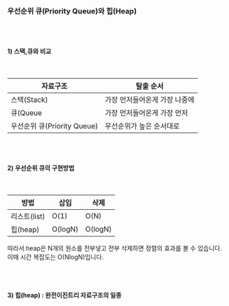 ### 우선순위 큐(Priority Queue)와 힙(Heap)

</br>
</br>

#### 1) 스택,큐와 비교
</br>

|자료구조|탈출 순서|
|------|---|
|스택(Stack)|가장 먼저들어온게 가장 나중에|
|큐(Queue|가장 먼저들어온게 가장 먼저|
|우선순위 큐(Priority Queue)|우선순위가 높은 순서대로 |

</br>
</br>

#### 2) 우선순위 큐의 구현방법
</br>

|방법|삽입|삭제|
|------|---|----|
|리스트(list)|O(1)|O(N)|
|힙(heap)|O(logN)|O(logN)|

따라서 heap은 N개의 원소를 전부넣고 전부 삭제하면 정렬의 효과를 볼 수 있습니다. 이때 시간 복잡도는 O(NlogN)입니다.

</br>
</br>

#### 3) 힙(heap) : 완전이진트리 자료구조의 일종

